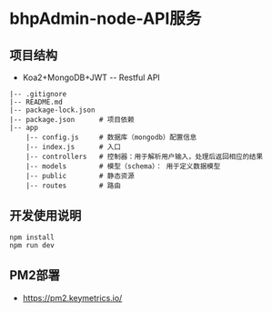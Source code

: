 # bhpAdmin-node-API服务

## 项目结构
- Koa2+MongoDB+JWT -- Restful API

```
|-- .gitignore
|-- README.md
|-- package-lock.json
|-- package.json      # 项目依赖
|-- app
    |-- config.js     # 数据库（mongodb）配置信息
    |-- index.js      # 入口
    |-- controllers   # 控制器：用于解析用户输入，处理后返回相应的结果
    |-- models        # 模型（schema）： 用于定义数据模型
    |-- public        # 静态资源
    |-- routes        # 路由
```

## 开发使用说明
```
npm install
npm run dev
```

## PM2部署
- https://pm2.keymetrics.io/